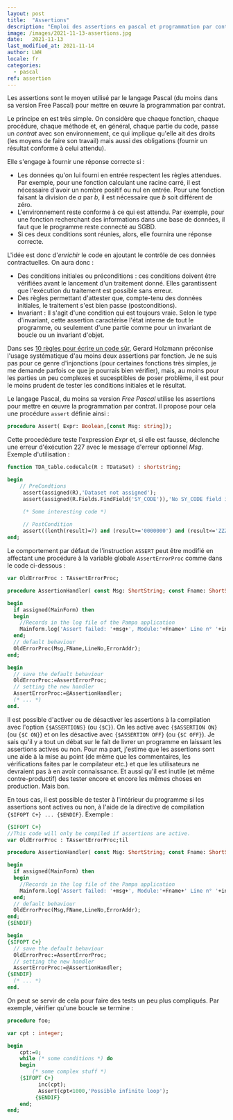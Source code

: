 ```yaml
---
layout: post
title:  "Assertions"
description: "Emploi des assertions en pascal et programmation par contrat"
image: /images/2021-11-13-assertions.jpg
date:   2021-11-13
last_modified_at: 2021-11-14
author: LWH
locale: fr
categories: 
  - pascal
ref: assertion 
---
```


Les assertions sont le moyen utilisé par le langage Pascal (du moins dans sa version Free Pascal) pour mettre en œuvre la programmation par contrat.

Le principe en est très simple. On considère que chaque fonction, chaque procédure, chaque méthode et, en général, chaque partie du code, passe un *contrat* avec son environnement, ce qui implique qu'elle ait des droits (les moyens de faire son travail) mais aussi des obligations (fournir un résultat conforme à celui attendu).

Elle s'engage à fournir une réponse correcte si :
- Les données qu'on lui fourni en entrée respectent les règles attendues. Par exemple, pour une fonction calculant une racine carré, il est nécessaire d'avoir un nombre positif ou nul en entrée. Pour une fonction faisant la division de *a* par *b*, il est nécessaire que *b* soit différent de zéro.
- L'environnement reste conforme à ce qui est attendu. Par exemple, pour une fonction recherchant des informations dans une base de données, il faut que le programme reste connecté au SGBD.
- Si ces deux conditions sont réunies, alors, elle fournira une réponse correcte.

L'idée est donc d'*enrichir* le code en ajoutant le contrôle de ces données contractuelles. On aura donc :

- Des conditions initiales ou préconditions : ces conditions doivent être vérifiées avant le lancement d'un traitement donné. Elles garantissent que l'exécution du traitement est possible sans erreur.
- Des règles permettant d'attester que, compte-tenu des données initiales, le traitement s'est bien passe (postconditions). 
- Invariant : Il s'agit d'une condition qui est toujours vraie. Selon le type d'invariant, cette assertion caractérise l'état interne de tout le programme, ou seulement d'une partie comme pour un invariant de boucle ou un invariant d'objet.

Dans ses [10 règles pour écrire un code sûr](https://www.google.fr/url?sa=t&rct=j&q=&esrc=s&source=web&cd=&ved=2ahUKEwjZwO6q6JT0AhXyQkEAHV2VCpcQFnoECBYQAQ&url=https%3A%2F%2Fweb.eecs.umich.edu%2F~imarkov%2F10rules.pdf&authuser=1&usg=AOvVaw36NVptry1nqJ23BZ99b4FD), Gerard Holzmann préconise l'usage systématique d'au moins deux assertions par fonction. Je ne suis pas pour ce genre d'injonctions (pour certaines fonctions très simples, je me demande parfois ce que je pourrais bien vérifier), mais, au moins pour les parties un peu complexes et sucesptibles de poser problème, il est pour le moins prudent de tester les conditions initiales et le résultat.

Le langage Pascal, du moins sa version *Free Pascal* utilise les assertions pour mettre en œuvre la programmation par contrat. Il propose pour cela une procédure ```assert``` définie ainsi :

```pascal
procedure Assert( Expr: Boolean,[const Msg: string]);
```

Cette procedédure teste l'expression *Expr* et, si elle est fausse, déclenche une erreur d'éxécution 227 avec le message d'erreur optionnel *Msg*. Exemple d'utilisation :

```pascal
function TDA_table.codeCalc(R : TDataSet) : shortstring;

begin
	// PreCondtions
     assert(assigned(R),'Dataset not assigned');
     assert(assigned(R.Fields.FindField('SY_CODE')),'No SY_CODE field in dataset');

     (* Some interesting code *)
	 
	 // PostCondition
	 assert((lenth(result)=7) and (result>='0000000') and (result<='ZZZZZZZ'),'Invalid code generated');
end;
```

Le comportement par défaut de l'instruction ```ASSERT``` peut être modifié en affectant une procédure à la variable globale ```AssertErrorProc``` comme dans le code ci-dessous :

```pascal
var OldErrorProc : TAssertErrorProc;

procedure AssertionHandler( const Msg: ShortString; const Fname: ShortString; Lineno: LongInt; ErrorAddr: pointer);

begin
  if assigned(MainForm) then
  begin
    //Records in the log file of the Pampa application
    Mainform.log('Assert failed: '+msg+', Module:'+Fname+' Line n° '+inttostr(Lineno));
  end;
  // default behaviour 
  OldErrorProc(Msg,FName,LineNo,ErrorAddr);
end;

begin
  // save the default behaviour 
  OldErrorProc:=AssertErrorProc;
  // setting the new handler
  AssertErrorProc:=@AssertionHandler;  
  (* ... *)
end.
```
Il est possible d'activer ou de désactiver les assertions à la compilation avec l'option ```{$ASSERTIONS}``` (ou ```{$C}```). On les active avec ```{$ASSERTION ON}``` (ou ```{$C ON}```) et on les désactive avec ```{$ASSERTION OFF}``` (ou ```{$C OFF}```).  Je sais qu'il y a tout un débat sur le fait de livrer un programme en laissant les assertions actives ou non. Pour ma part, j'estime que les assertions sont une aide à la mise au point (de même que les commentaires, les vérifications faites par le compilateur etc.) et que les utilisateurs ne devraient pas à en avoir connaissance. Et aussi qu'il est inutile (et même contre-productif) des tester encore et encore les mêmes choses en production. Mais bon.

En tous cas, il est possible de tester à l'intérieur du programme si les assertions sont actives ou non, à l'aide de la directive de compilation ```{$IFOPT C+} ... {$ENDIF}```. Exemple :

```pascal
{$IFOPT C+}
//This code will only be compiled if assertions are active.
var OldErrorProc : TAssertErrorProc;til

procedure AssertionHandler( const Msg: ShortString; const Fname: ShortString; Lineno: LongInt; ErrorAddr: pointer);

begin
  if assigned(MainForm) then
  begin
    //Records in the log file of the Pampa application
    Mainform.log('Assert failed: '+msg+', Module:'+Fname+' Line n° '+inttostr(Lineno));
  end;
  // default behaviour 
  OldErrorProc(Msg,FName,LineNo,ErrorAddr);
end;
{$ENDIF}

begin
{$IFOPT C+}
  // save the default behaviour 
  OldErrorProc:=AssertErrorProc;
  // setting the new handler
  AssertErrorProc:=@AssertionHandler;  
{$ENDIF}
  (* ... *)
end.
```
On peut se servir de cela pour faire des tests un peu plus compliqués. Par exemple, vérifier qu'une boucle se termine :

```pascal
procedure foo;

var cpt : integer;

begin
    cpt:=0;
    while (* some conditions *) do
    begin
    	(* some complex stuff *)
	{$IFOPT C+}
          inc(cpt);
          Assert(cpt<1000,'Possible infinite loop');
         {$ENDIF}
    end;
end;
```
